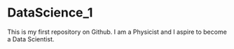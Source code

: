# DataScience_1
This is my first repository on Github.
I am a Physicist and I aspire to become a Data Scientist.
